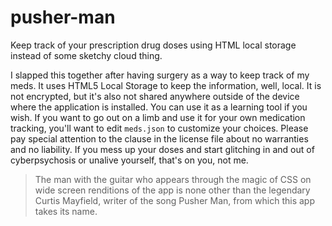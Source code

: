 # pusher-man
Keep track of your prescription drug doses using HTML local storage instead of some sketchy cloud thing.

I slapped this together after having surgery as a way to keep track of my meds. It uses HTML5 Local Storage to keep the information, well, local. It is not encrypted, but it's also not shared anywhere outside of the device where the application is installed. You can use it as a learning tool if you wish. If you want to go out on a limb and use it for your own medication tracking, you'll want to edit `meds.json` to customize your choices. Please pay special attention to the clause in the license file about no warranties and no liability. If you mess up your doses and start glitching in and out of cyberpsychosis or unalive yourself, that's on you, not me.

>The man with the guitar who appears through the magic of CSS on wide screen renditions of the app is none other than the legendary Curtis Mayfield, writer of the song Pusher Man, from which this app takes its name.
